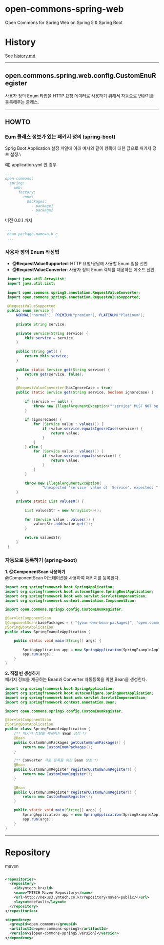 # open-commons-spring-web
Open Commons for Spring Web on Spring 5 & Spring Boot 

# History
See [history.md](./history.md).

---
## open.commons.spring.web.config.CustomEnuRegister
사용자 정의 Enum 타입을 HTTP 요청 데이터로 사용하기 위해서 자동으로 변환기를 등록해주는 클래스. 


---
## HOWTO
### Eum 클래스 정보가 있는 패키지 정의 (spring-boot)
Sprig Boot Application 설정 파일에 아래 예시와 같이 항목에 대한 값으로 패키지 정보 설정.\

예) application.yml 인 경우
``` yml
...
open-commons:
  spring:
    web:
      factory:
        enum:
          packages:
            - package1
            - package2
```

버전 0.0.1 까지
``` yml
...
 bean.package.name=a.b.c
 ...
 ```


### 사용자 정의 Enum 작성법
- __@RequestValueSupported__: HTTP 요청/응답에 사용할 Enum 임을 선언
- __@RequestValueConverter__: 사용자 정의 Enum 객체를 제공하는 메소드 선언.

``` java
 import java.util.ArrayList;
 import java.util.List;
 
 import open.commons.spring5.annotation.RequestValueConverter;
 import open.commons.spring5.annotation.RequestValueSupported;
 
 @RequestValueSupported
 public enum Service {
     NORMAL("normal"), PREMIUM("premium"), PLATINUM("Platinum");
 
     private String service;
 
     private Service(String service) {
         this.service = service;
     }
 
     public String get() {
         return this.service;
     }
 
     public static Service get(String service) {
         return get(service, false);
     }
 
     @RequestValueConverter(hasIgnoreCase = true)
     public static Service get(String service, boolean ignoreCase) {
 
         if (service == null) {
             throw new IllegalArgumentException("'service' MUST NOT be null. input: " + service);
         }
 
         if (ignoreCase) {
             for (Service value : values()) {
                 if (value.service.equalsIgnoreCase(service)) {
                     return value;
                 }
             }
         } else {
             for (Service value : values()) {
                 if (value.service.equals(service)) {
                     return value;
                 }
             }
         }
 
         throw new IllegalArgumentException(
                 "Unexpected 'service' value of 'Service'. expected: " + values0() + " & Ignore case-sensitive: " + ignoreCase + ", input: " + service);
     }
 
     private static List values0() {
 
         List valuesStr = new ArrayList<>();
 
         for (Service value : values()) {
             valuesStr.add(value.get());
         }
 
         return valuesStr;
     }
 }
 ```
 
### 자동으로 등록하기 (spring-boot)

**1. @ComponentScan 사용하기**\
@ComponentScan 어노테이션을 사용하여 패키지를 등록한다.

``` java
import org.springframework.boot.SpringApplication;
import org.springframework.boot.autoconfigure.SpringBootApplication;
import org.springframework.boot.web.servlet.ServletComponentScan;
import org.springframework.context.annotation.ComponentScan;

import open.commons.spring5.config.CustomEnumRegister;

@ServletComponentScan
@ComponentScan(basePackages = { "{your-own-bean-packages}", "open.commons.spring.web.config" })
@SpringBootApplication
public class SpringExampleApplication {

    public static void main(String[] args) {
    
        SpringApplication app = new SpringApplication(SpringExampleApplication.class);
        app.run(args);
    }
}
```

**2. 직접 빈 생성하기**\
패키지 정보를 제공하는 Bean과 Converter 자동등록을 위한 Bean을 생성한다.

``` java
import org.springframework.boot.SpringApplication;
import org.springframework.boot.autoconfigure.SpringBootApplication;
import org.springframework.boot.web.servlet.ServletComponentScan;
import org.springframework.context.annotation.Bean;

import open.commons.spring5.config.CustomEnumRegister;

@ServletComponentScan
@SpringBootApplication
public class SpringExampleApplication {
    /** 패키지 정보를 제공하는 Bean 생성 */
    @Bean
    public CustomEnumPackages getCustomEnumPackages() {
        return new CustomEnumPackages();
    }

    /** Converter 자동 등록을 위한 Bean 생성 */
    @Bean
    public CustomEnumRegister registerCustomEnumRegister() {
        return new CustomEnumRegister();
    }
 
    @Bean
    public CustomEnumRegister registerCustomEnumRegister() {
        return new CustomEnumRegister();
    }

    public static void main(String[] args) {
        SpringApplication app = new SpringApplication(SpringExampleApplication.class);
        app.run(args);
    }
}
```
 
--- 
# Repository
maven
``` xml

<repositories>
  <repository>
    <id>ymtech.kr</id>
    <name>YMTECH Maven Repository</name>
    <url>http://nexus3.ymtech.co.kr/repository/maven-public/</url>
    <layout>default</layout>
  </repository>
</repositories>

<dependency>
  <groupId>open.commons</groupId>
  <artifactId>open-commons-spring5</artifactId>
  <version>${open-commons-spring5.version}</version>
</dependency>
```
 



